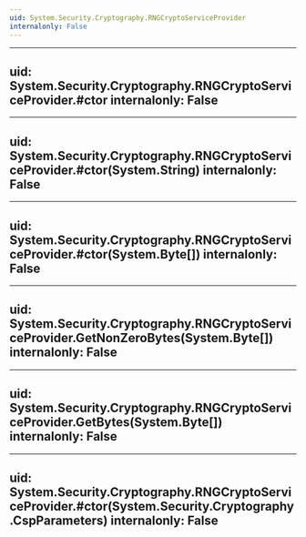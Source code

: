 ```yaml
---
uid: System.Security.Cryptography.RNGCryptoServiceProvider
internalonly: False
---
```


---
uid: System.Security.Cryptography.RNGCryptoServiceProvider.#ctor
internalonly: False
---

---
uid: System.Security.Cryptography.RNGCryptoServiceProvider.#ctor(System.String)
internalonly: False
---

---
uid: System.Security.Cryptography.RNGCryptoServiceProvider.#ctor(System.Byte[])
internalonly: False
---

---
uid: System.Security.Cryptography.RNGCryptoServiceProvider.GetNonZeroBytes(System.Byte[])
internalonly: False
---

---
uid: System.Security.Cryptography.RNGCryptoServiceProvider.GetBytes(System.Byte[])
internalonly: False
---

---
uid: System.Security.Cryptography.RNGCryptoServiceProvider.#ctor(System.Security.Cryptography.CspParameters)
internalonly: False
---
